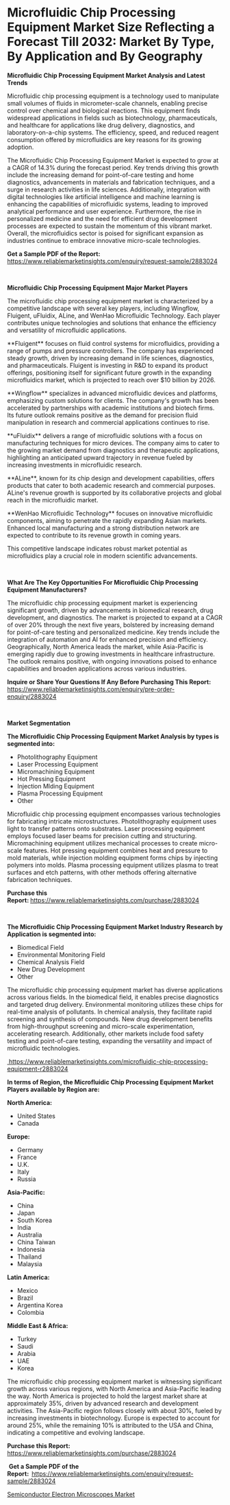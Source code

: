 <p><h1>Microfluidic Chip Processing Equipment Market Size Reflecting a Forecast Till 2032: Market By Type, By Application and By Geography</h1></p><p><strong>Microfluidic Chip Processing Equipment Market Analysis and Latest Trends</strong></p>
<p><p>Microfluidic chip processing equipment is a technology used to manipulate small volumes of fluids in micrometer-scale channels, enabling precise control over chemical and biological reactions. This equipment finds widespread applications in fields such as biotechnology, pharmaceuticals, and healthcare for applications like drug delivery, diagnostics, and laboratory-on-a-chip systems. The efficiency, speed, and reduced reagent consumption offered by microfluidics are key reasons for its growing adoption.</p><p>The Microfluidic Chip Processing Equipment Market is expected to grow at a CAGR of 14.3% during the forecast period. Key trends driving this growth include the increasing demand for point-of-care testing and home diagnostics, advancements in materials and fabrication techniques, and a surge in research activities in life sciences. Additionally, integration with digital technologies like artificial intelligence and machine learning is enhancing the capabilities of microfluidic systems, leading to improved analytical performance and user experience. Furthermore, the rise in personalized medicine and the need for efficient drug development processes are expected to sustain the momentum of this vibrant market. Overall, the microfluidics sector is poised for significant expansion as industries continue to embrace innovative micro-scale technologies.</p></p>
<p><strong>Get a Sample PDF of the Report:&nbsp;</strong> <a href="https://www.reliablemarketinsights.com/enquiry/request-sample/2883024?utm_campaign=2532&utm_medium=2&utm_source=Github&utm_content=ia&utm_term=13032025&utm_id=microfluidic-chip-processing-equipment">https://www.reliablemarketinsights.com/enquiry/request-sample/2883024</a></p>
<p>&nbsp;</p>
<p><strong>Microfluidic Chip Processing Equipment Major Market Players</strong></p>
<p><p>The microfluidic chip processing equipment market is characterized by a competitive landscape with several key players, including Wingflow, Fluigent, uFluidix, ALine, and WenHao Microfluidic Technology. Each player contributes unique technologies and solutions that enhance the efficiency and versatility of microfluidic applications.</p><p>**Fluigent** focuses on fluid control systems for microfluidics, providing a range of pumps and pressure controllers. The company has experienced steady growth, driven by increasing demand in life sciences, diagnostics, and pharmaceuticals. Fluigent is investing in R&D to expand its product offerings, positioning itself for significant future growth in the expanding microfluidics market, which is projected to reach over $10 billion by 2026.</p><p>**Wingflow** specializes in advanced microfluidic devices and platforms, emphasizing custom solutions for clients. The company's growth has been accelerated by partnerships with academic institutions and biotech firms. Its future outlook remains positive as the demand for precision fluid manipulation in research and commercial applications continues to rise.</p><p>**uFluidix** delivers a range of microfluidic solutions with a focus on manufacturing techniques for micro devices. The company aims to cater to the growing market demand from diagnostics and therapeutic applications, highlighting an anticipated upward trajectory in revenue fueled by increasing investments in microfluidic research.</p><p>**ALine**, known for its chip design and development capabilities, offers products that cater to both academic research and commercial purposes. ALine's revenue growth is supported by its collaborative projects and global reach in the microfluidic market.</p><p>**WenHao Microfluidic Technology** focuses on innovative microfluidic components, aiming to penetrate the rapidly expanding Asian markets. Enhanced local manufacturing and a strong distribution network are expected to contribute to its revenue growth in coming years.</p><p>This competitive landscape indicates robust market potential as microfluidics play a crucial role in modern scientific advancements.</p></p>
<p>&nbsp;</p>
<p><strong>What Are The Key Opportunities For Microfluidic Chip Processing Equipment Manufacturers?</strong></p>
<p><p>The microfluidic chip processing equipment market is experiencing significant growth, driven by advancements in biomedical research, drug development, and diagnostics. The market is projected to expand at a CAGR of over 20% through the next five years, bolstered by increasing demand for point-of-care testing and personalized medicine. Key trends include the integration of automation and AI for enhanced precision and efficiency. Geographically, North America leads the market, while Asia-Pacific is emerging rapidly due to growing investments in healthcare infrastructure. The outlook remains positive, with ongoing innovations poised to enhance capabilities and broaden applications across various industries.</p></p>
<p><strong>Inquire or Share Your Questions If Any Before Purchasing This Report:</strong> <a href="https://www.reliablemarketinsights.com/enquiry/pre-order-enquiry/2883024?utm_campaign=2532&utm_medium=2&utm_source=Github&utm_content=ia&utm_term=13032025&utm_id=microfluidic-chip-processing-equipment">https://www.reliablemarketinsights.com/enquiry/pre-order-enquiry/2883024</a></p>
<p>&nbsp;</p>
<p><strong>Market Segmentation</strong></p>
<p><strong>The Microfluidic Chip Processing Equipment Market Analysis by types is segmented into:</strong></p>
<p><ul><li>Photolithography Equipment</li><li>Laser Processing Equipment</li><li>Micromachining Equipment</li><li>Hot Pressing Equipment</li><li>Injection Mlding Equipment</li><li>Plasma Processing Equipment</li><li>Other</li></ul></p>
<p><p>Microfluidic chip processing equipment encompasses various technologies for fabricating intricate microstructures. Photolithography equipment uses light to transfer patterns onto substrates. Laser processing equipment employs focused laser beams for precision cutting and structuring. Micromachining equipment utilizes mechanical processes to create micro-scale features. Hot pressing equipment combines heat and pressure to mold materials, while injection molding equipment forms chips by injecting polymers into molds. Plasma processing equipment utilizes plasma to treat surfaces and etch patterns, with other methods offering alternative fabrication techniques.</p></p>
<p><strong>Purchase this Report:&nbsp;</strong><a href="https://www.reliablemarketinsights.com/purchase/2883024?utm_campaign=2532&utm_medium=2&utm_source=Github&utm_content=ia&utm_term=13032025&utm_id=microfluidic-chip-processing-equipment">https://www.reliablemarketinsights.com/purchase/2883024</a></p>
<p>&nbsp;</p>
<p><strong>The Microfluidic Chip Processing Equipment Market Industry Research by Application is segmented into:</strong></p>
<p><ul><li>Biomedical Field</li><li>Environmental Monitoring Field</li><li>Chemical Analysis Field</li><li>New Drug Development</li><li>Other</li></ul></p>
<p><p>The microfluidic chip processing equipment market has diverse applications across various fields. In the biomedical field, it enables precise diagnostics and targeted drug delivery. Environmental monitoring utilizes these chips for real-time analysis of pollutants. In chemical analysis, they facilitate rapid screening and synthesis of compounds. New drug development benefits from high-throughput screening and micro-scale experimentation, accelerating research. Additionally, other markets include food safety testing and point-of-care testing, expanding the versatility and impact of microfluidic technologies.</p></p>
<p><a href="https://www.reliablemarketinsights.com/microfluidic-chip-processing-equipment-r2883024?utm_campaign=2532&utm_medium=2&utm_source=Github&utm_content=ia&utm_term=13032025&utm_id=microfluidic-chip-processing-equipment">&nbsp;https://www.reliablemarketinsights.com/microfluidic-chip-processing-equipment-r2883024</a></p>
<p><strong>In terms of Region, the Microfluidic Chip Processing Equipment Market Players available by Region are:</strong></p>
<p>
    <p> <strong> North America: </strong>
        <ul>
            <li>United States</li>
            <li>Canada</li>
        </ul>
        </p> 
    <p> <strong> Europe: </strong>
        <ul>
            <li>Germany</li>
            <li>France</li>
            <li>U.K.</li>
            <li>Italy</li>
            <li>Russia</li>
        </ul>
        </p> 
    <p> <strong> Asia-Pacific: </strong>
        <ul>
            <li>China</li>
            <li>Japan</li>
            <li>South Korea</li>
            <li>India</li>
            <li>Australia</li>
            <li>China Taiwan</li>
            <li>Indonesia</li>
            <li>Thailand</li>
            <li>Malaysia</li>
        </ul>
        </p> 
    <p> <strong> Latin America: </strong>
        <ul>
            <li>Mexico</li>
            <li>Brazil</li>
            <li>Argentina Korea</li>
            <li>Colombia</li>
        </ul>
        </p> 
    <p> <strong> Middle East & Africa: </strong>
        <ul>
            <li>Turkey</li>
            <li>Saudi</li>
            <li>Arabia</li>
            <li>UAE</li>
            <li>Korea</li>
        </ul>
    </p>
    </p>
<p><p>The microfluidic chip processing equipment market is witnessing significant growth across various regions, with North America and Asia-Pacific leading the way. North America is projected to hold the largest market share at approximately 35%, driven by advanced research and development activities. The Asia-Pacific region follows closely with about 30%, fueled by increasing investments in biotechnology. Europe is expected to account for around 25%, while the remaining 10% is attributed to the USA and China, indicating a competitive and evolving landscape.</p></p>
<p><strong>Purchase this Report: </strong><a href="https://www.reliablemarketinsights.com/purchase/2883024?utm_campaign=2532&utm_medium=2&utm_source=Github&utm_content=ia&utm_term=13032025&utm_id=microfluidic-chip-processing-equipment">https://www.reliablemarketinsights.com/purchase/2883024</a></p>
<p>&nbsp;<strong>Get a Sample PDF of the Report:&nbsp;&nbsp;</strong><a href="https://www.reliablemarketinsights.com/enquiry/request-sample/2883024?utm_campaign=2532&utm_medium=2&utm_source=Github&utm_content=ia&utm_term=13032025&utm_id=microfluidic-chip-processing-equipment">https://www.reliablemarketinsights.com/enquiry/request-sample/2883024</a></p>
<p><strong></strong></p>
<p><p><a href="https://github.com/mayabungard8092/Market-Research-Report-List-1/blob/main/semiconductor-electron-microscopes-market.md?utm_campaign=2532&utm_medium=2&utm_source=Github&utm_content=ia&utm_term=13032025&utm_id=microfluidic-chip-processing-equipment">Semiconductor Electron Microscopes Market</a></p></p>